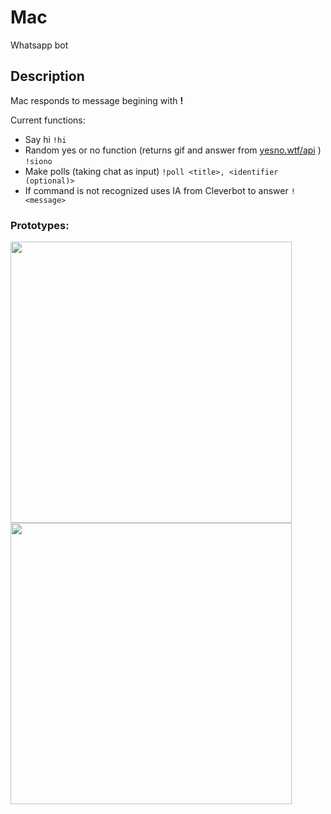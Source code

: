 # Mac
Whatsapp bot

## Description
Mac responds to message begining with **!**

Current functions:
+ Say hi `!hi`
+ Random yes or no function (returns gif and answer from [yesno.wtf/api](https://yesno.wtf/api/) ) `!siono`
+ Make polls (taking chat as input) `!poll <title>, <identifier (optional)>`
+ If command is not recognized uses IA from Cleverbot to answer `!<message>`


### Prototypes:
<img src="http://i.imgur.com/vp7vXMJ.png" height="450" />
<img src="http://i.imgur.com/USQ7Mws.png" height="450" />
